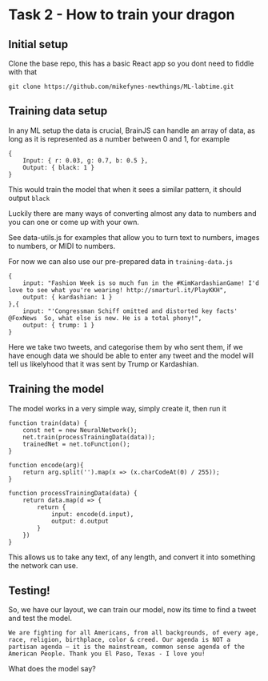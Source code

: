 # Task 2 - How to train your dragon

## Initial setup
Clone the base repo, this has a basic React app so you dont need to fiddle with that

```
git clone https://github.com/mikefynes-newthings/ML-labtime.git
```

## Training data setup
In any ML setup the data is crucial, BrainJS can handle an array of data, as long as it is represented as a number between 0 and 1, for example

```
{
    Input: { r: 0.03, g: 0.7, b: 0.5 },
    Output: { black: 1 }
}
```

This would train the model that when it sees a similar pattern, it should output `black`

Luckily there are many ways of converting almost any data to numbers and you can one or come up with your own.

See data-utils.js for examples that allow you to turn text to numbers, images to numbers, or MIDI to numbers.

For now we can also use our pre-prepared data in `training-data.js`

```
{
    input: "Fashion Week is so much fun in the #KimKardashianGame! I'd love to see what you're wearing! http://smarturl.it/PlayKKH",
    output: { kardashian: 1 }
},{
    input: "'Congressman Schiff omitted and distorted key facts' @FoxNews  So, what else is new. He is a total phony!",
    output: { trump: 1 }
}
```

Here we take two tweets, and categorise them by who sent them, if we have enough data we should be able to enter any tweet and the model will tell us likelyhood that it was sent by Trump or Kardashian.

## Training the model
The model works in a very simple way, simply create it, then run it
```
function train(data) {
    const net = new NeuralNetwork();
    net.train(processTrainingData(data));
    trainedNet = net.toFunction();
}

function encode(arg){
    return arg.split('').map(x => (x.charCodeAt(0) / 255));
}

function processTrainingData(data) {
    return data.map(d => {
        return {
            input: encode(d.input),
            output: d.output
        }
    })
}
```

This allows us to take any text, of any length, and convert it into something the network can use.

## Testing!
So, we have our layout, we can train our model, now its time to find a tweet and test the model.

``` 
We are fighting for all Americans, from all backgrounds, of every age, race, religion, birthplace, color & creed. Our agenda is NOT a partisan agenda – it is the mainstream, common sense agenda of the American People. Thank you El Paso, Texas - I love you!
```

What does the model say?